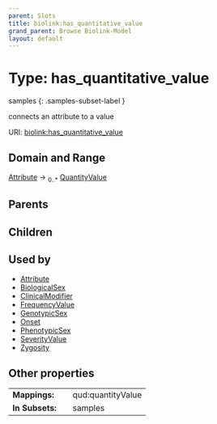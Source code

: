```yaml
---
parent: Slots
title: biolink:has_quantitative_value
grand_parent: Browse Biolink-Model
layout: default
---
```


# Type: has_quantitative_value

samples
{: .samples-subset-label }


connects an attribute to a value

URI: [biolink:has_quantitative_value](https://w3id.org/biolink/vocab/has_quantitative_value)

## Domain and Range

[Attribute](Attribute.md) ->  <sub>0..*</sub> [QuantityValue](QuantityValue.md)

## Parents


## Children


## Used by

 * [Attribute](Attribute.md)
 * [BiologicalSex](BiologicalSex.md)
 * [ClinicalModifier](ClinicalModifier.md)
 * [FrequencyValue](FrequencyValue.md)
 * [GenotypicSex](GenotypicSex.md)
 * [Onset](Onset.md)
 * [PhenotypicSex](PhenotypicSex.md)
 * [SeverityValue](SeverityValue.md)
 * [Zygosity](Zygosity.md)

## Other properties

|  |  |  |
| --- | --- | --- |
| **Mappings:** | | qud:quantityValue |
| **In Subsets:** | | samples |

